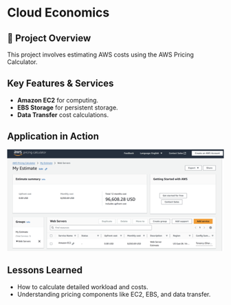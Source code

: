 # Cloud Economics

## 📌 Project Overview
This project involves estimating AWS costs using the AWS Pricing Calculator.

## Key Features & Services
- **Amazon EC2** for computing.
- **EBS Storage** for persistent storage.
- **Data Transfer** cost calculations.

## Application in Action
![Cost Estimate](p4-4.png)

## Lessons Learned
- How to calculate detailed workload and costs.
- Understanding pricing components like EC2, EBS, and data transfer.
